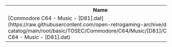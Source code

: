 <table>
<tr><th>Name</th><th>Size</th></tr>
<tr><td>
[Commodore C64 - Music - [D81].dat](https://raw.githubusercontent.com/open-retrogaming-archive/dat-catalog/main/root/basic/TOSEC/Commodore/C64/Music/[D81]/Commodore C64 - Music - [D81].dat)
</td><td>2448</td></tr>
</table>
